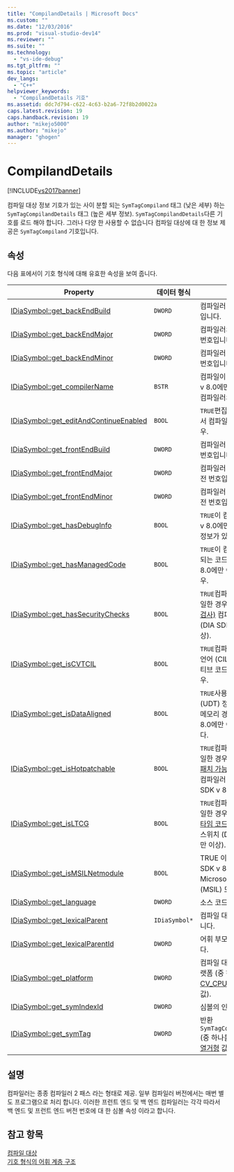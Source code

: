 ```yaml
---
title: "CompilandDetails | Microsoft Docs"
ms.custom: ""
ms.date: "12/03/2016"
ms.prod: "visual-studio-dev14"
ms.reviewer: ""
ms.suite: ""
ms.technology: 
  - "vs-ide-debug"
ms.tgt_pltfrm: ""
ms.topic: "article"
dev_langs: 
  - "C++"
helpviewer_keywords: 
  - "CompilandDetails 기호"
ms.assetid: ddc7d794-c622-4c63-b2a6-72f8b2d0022a
caps.latest.revision: 19
caps.handback.revision: 19
author: "mikejo5000"
ms.author: "mikejo"
manager: "ghogen"
---
```

# CompilandDetails
[!INCLUDE[vs2017banner](../../code-quality/includes/vs2017banner.md)]

컴파일 대상 정보 기호가 있는 사이 분할 되는 `SymTagCompiland` 태그 \(낮은 세부\) 하는 `SymTagCompilandDetails` 태그 \(높은 세부 정보\).  `SymTagCompilandDetails`다른 기호를 로드 해야 합니다.  그러나 다양 한 사용할 수 없습니다 컴파일 대상에 대 한 정보 제공은 `SymTagCompiland` 기호입니다.  
  
## 속성  
 다음 표에서이 기호 형식에 대해 유효한 속성을 보여 줍니다.  
  
|Property|데이터 형식|설명|  
|--------------|------------|--------|  
|[IDiaSymbol::get\_backEndBuild](../../debugger/debug-interface-access/idiasymbol-get-backendbuild.md)|`DWORD`|컴파일러 백 엔드 빌드 번호입니다.|  
|[IDiaSymbol::get\_backEndMajor](../../debugger/debug-interface-access/idiasymbol-get-backendmajor.md)|`DWORD`|컴파일러의 백 엔드 주 버전 번호입니다.|  
|[IDiaSymbol::get\_backEndMinor](../../debugger/debug-interface-access/idiasymbol-get-backendminor.md)|`DWORD`|컴파일러 백 엔드 부 버전 번호입니다.|  
|[IDiaSymbol::get\_compilerName](../../debugger/debug-interface-access/idiasymbol-get-compilername.md)|`BSTR`|컴파일이 대상 \(DIA SDK v 8.0에만 이상\)을 생성 한 컴파일러의 이름입니다.|  
|[IDiaSymbol::get\_editAndContinueEnabled](../../debugger/debug-interface-access/idiasymbol-get-editandcontinueenabled.md)|`BOOL`|`TRUE`편집 하며 계속 하기에서 컴파일이 활성화 된 경우.|  
|[IDiaSymbol::get\_frontEndBuild](../../debugger/debug-interface-access/idiasymbol-get-frontendbuild.md)|`DWORD`|컴파일러 프런트 엔드 빌드 번호입니다.|  
|[IDiaSymbol::get\_frontEndMajor](../../debugger/debug-interface-access/idiasymbol-get-frontendmajor.md)|`DWORD`|컴파일러 프런트 엔드 주 버전 번호입니다.|  
|[IDiaSymbol::get\_frontEndMinor](../../debugger/debug-interface-access/idiasymbol-get-frontendminor.md)|`DWORD`|컴파일러 프런트 엔드 부 버전 번호입니다.|  
|[IDiaSymbol::get\_hasDebugInfo](../../debugger/debug-interface-access/idiasymbol-get-hasdebuginfo.md)|`BOOL`|`TRUE`이 컴파일 \(DIA SDK v 8.0에만 이상\)의 디버그 정보가 있는 경우.|  
|[IDiaSymbol::get\_hasManagedCode](../../debugger/debug-interface-access/idiasymbol-get-hasmanagedcode.md)|`BOOL`|`TRUE`이 컴파일 대상 관리 되는 코드 \(DIA SDK v 8.0에만 이상\) 포함 된 경우.|  
|[IDiaSymbol::get\_hasSecurityChecks](../../debugger/debug-interface-access/idiasymbol-get-hassecuritychecks.md)|`BOOL`|`TRUE`컴파일 대상으로 컴파일한 경우는 [\/GS\(버퍼 보안 검사\)](/visual-cpp/build/reference/gs-buffer-security-check) 컴파일러 스위치 \(DIA SDK v 8.0에만 이상\).|  
|[IDiaSymbol::get\_isCVTCIL](../../debugger/debug-interface-access/idiasymbol-get-iscvtcil.md)|`BOOL`|`TRUE`컴파일 대상 공통 중간 언어 \(CIL\) 코드에서 네이티브 코드로 변환 하는 경우.|  
|[IDiaSymbol::get\_isDataAligned](../../debugger/debug-interface-access/idiasymbol-get-isdataaligned.md)|`BOOL`|`TRUE`사용자 정의 형식 \(UDT\) 정렬 된 경우 일부 메모리 경계 \(DIA SDK v 8.0에만 이상\)를 지정 합니다.|  
|[IDiaSymbol::get\_isHotpatchable](../../debugger/debug-interface-access/idiasymbol-get-ishotpatchable.md)|`BOOL`|`TRUE`컴파일 대상으로 컴파일한 경우는 [\/hotpatch\(핫 패치 가능 이미지 만들기\)](/visual-cpp/build/reference/hotpatch-create-hotpatchable-image) 컴파일러 스위치 \(DIA SDK v 8.0에만 이상\).|  
|[IDiaSymbol::get\_isLTCG](../../debugger/debug-interface-access/idiasymbol-get-isltcg.md)|`BOOL`|`TRUE`컴파일 대상으로 컴파일한 경우는 [\/LTCG\(링크 타임 코드 생성\)](/visual-cpp/build/reference/ltcg-link-time-code-generation) 컴파일러 스위치 \(DIA SDK v 8.0에만 이상\).|  
|[IDiaSymbol::get\_isMSILNetmodule](../../debugger/debug-interface-access/idiasymbol-get-ismsilnetmodule.md)|`BOOL`|TRUE 이면 컴파일 \(DIA SDK v 8.0에만 이상\)를 Microsoft 중간 언어 \(MSIL\) 모듈입니다.|  
|[IDiaSymbol::get\_language](../../debugger/debug-interface-access/idiasymbol-get-language.md)|`DWORD`|소스 코드 언어입니다.|  
|[IDiaSymbol::get\_lexicalParent](../../debugger/debug-interface-access/idiasymbol-get-lexicalparent.md)|`IDiaSymbol*`|컴파일 대상에 대 한 기호입니다.|  
|[IDiaSymbol::get\_lexicalParentId](../../debugger/debug-interface-access/idiasymbol-get-lexicalparentid.md)|`DWORD`|어휘 부모 심볼의 ID입니다.|  
|[IDiaSymbol::get\_platform](../../debugger/debug-interface-access/idiasymbol-get-platform.md)|`DWORD`|컴파일 대상 된 컴파일할 플랫폼 \(중 하나를 [CV\_CPU\_TYPE\_e 열거형](../../debugger/debug-interface-access/cv-cpu-type-e.md) 값\).|  
|[IDiaSymbol::get\_symIndexId](../../debugger/debug-interface-access/idiasymbol-get-symindexid.md)|`DWORD`|심볼의 인덱스 ID입니다.|  
|[IDiaSymbol::get\_symTag](../../debugger/debug-interface-access/idiasymbol-get-symtag.md)|`DWORD`|반환 `SymTagCompilandDetails` \(중 하나를 [SymTagEnum 열거형](../../debugger/debug-interface-access/symtagenum.md) 값\).|  
  
## 설명  
 컴파일러는 종종 컴파일러 2 패스 라는 형태로 제공. 일부 컴파일러 버전에서는 매번 별도 프로그램으로 처리 합니다.  이러한 프런트 엔드 및 백 엔드 컴파일러는 각각 따라서 백 엔드 및 프런트 엔드 버전 번호에 대 한 심볼 속성 이라고 합니다.  
  
## 참고 항목  
 [컴파일 대상](../../debugger/debug-interface-access/compiland.md)   
 [기호 형식의 어휘 계층 구조](../../debugger/debug-interface-access/lexical-hierarchy-of-symbol-types.md)